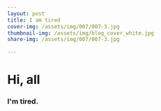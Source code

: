 ```yaml
---
layout: post
title: I am tired
cover-img: /assets/img/007/007-3.jpg
thumbnail-img: /assets/img/blog_cover_white.jpg
share-img: /assets/img/007/007-3.jpg

---
```


# Hi, all

### I'm tired.



